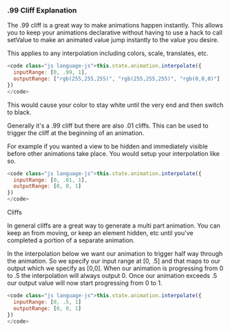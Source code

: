 ### .99 Cliff Explanation

The .99 cliff is a great way to make animations happen instantly. This allows you to keep your animations declarative without having to use a hack to call setValue to make an animated value jump instantly to the value you desire.

This applies to any interpolation including colors, scale, translates, etc.

```js
<code class="js language-js">this.state.animation.interpolate({
  inputRange: [0, .99, 1],
  outputRange: ["rgb(255,255,255)", "rgb(255,255,255)", "rgb(0,0,0)"]
})
</code>
```

This would cause your color to stay white until the very end and then switch to black.

Generally it's a .99 cliff but there are also .01 cliffs. This can be used to trigger the cliff at the beginning of an animation.

For example if you wanted a view to be hidden and immediately visible before other animations take place. You would setup your interpolation like so.

```js
<code class="js language-js">this.state.animation.interpolate({
  inputRange: [0, .01, 1],
  outputRange: [0, 0, 1]
})
</code>
```

Cliffs

In general cliffs are a great way to generate a multi part animation. You can keep an from moving, or keep an element hidden, etc until you've completed a portion of a separate animation.

In the interpolation below we want our animation to trigger half way through the animation. So we specify our input range at [0, .5] and that maps to our output which we specify as [0,0]. When our animation is progressing from 0 to .5 the interpolation will always output 0. Once our animation exceeds .5 our output value will now start progressing from 0 to 1.

```js
<code class="js language-js">this.state.animation.interpolate({
  inputRange: [0, .5, 1]
  outputRange: [0, 0, 1]
})
</code>
```
